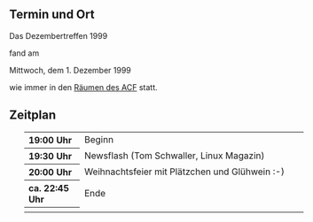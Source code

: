 <h2>Termin und Ort</h2>
 <p>
 Das Dezembertreffen 1999 
 
 fand am 
 </p>
 Mittwoch, dem 1. Dezember 1999
 <p> wie immer in den <a href="../treffpunkt.html">Räumen des ACF</a> statt.</p>
 <h2>Zeitplan</h2>
 <table width="100%" align="center" style="margin-left:20pt;">
 <tr>
	 <th align="left" width="20%">19:00 Uhr</th>
	 <td align="left" width="80%">Beginn</td>
	</tr>
 <tr>
	 <th align="left" width="20%">19:30 Uhr</th>
	 <td align="left" width="80%">Newsflash (Tom Schwaller, Linux Magazin)</td>
	</tr>
 <tr>
	 <th align="left" width="20%">20:00 Uhr</th>
	 <td align="left" width="80%">Weihnachtsfeier mit Plätzchen und Glühwein :-)</td>
	</tr>
 <tr>
	 <th align="left" width="20%">ca. 22:45 Uhr</th>
	 <td align="left" width="80%">Ende</td>
	</tr>
 <tr>
	 <th align="left" width="20%"></th>
	 <td align="left" width="80%"></td>
	</tr>
 </table>